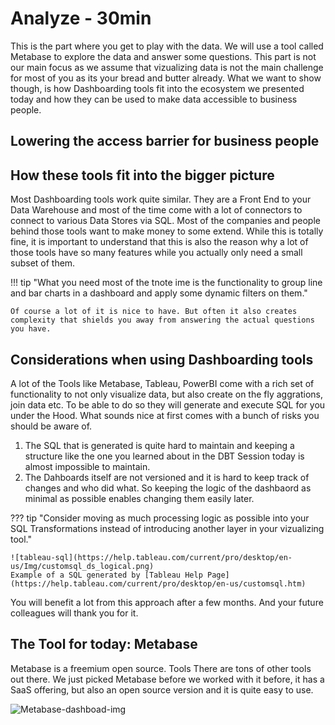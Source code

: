 # Analyze - 30min
This is the part where you get to play with the data. We will use a tool called Metabase to explore the data and answer some questions. This part is not our main focus as we assume that vizualizing data is not the main challenge for most of you as its your bread and butter already. What we want to show though, is how Dashboarding tools fit into the ecosystem we presented today and how they can be used to make data accessible to business people.

## Lowering the access barrier for business people

## How these tools fit into the bigger picture

Most Dashboarding tools work quite similar. They are a Front End to your Data Warehouse and most of the time come with a lot of connectors to connect to various Data Stores via SQL. Most of the companies and people behind those tools want to make money to some extend. While this is totally fine, it is important to understand that this is also the reason why a lot of those tools have so many features while you actually only need a small subset of them. 

!!! tip "What you need most of the tnote ime is the functionality to group line and bar charts in a dashboard and apply some dynamic filters on them."

    Of course a lot of it is nice to have. But often it also creates complexity that shields you away from answering the actual questions you have. 

## Considerations when using Dashboarding tools

A lot of the Tools like Metabase, Tableau, PowerBI come with a rich set of functionality to not only visualize data, but also create on the fly aggrations, join data etc. To be able to do so they will generate and execute SQL for you under the Hood. What sounds nice at first comes with a bunch of risks you should be aware of.

1. The SQL that is generated is quite hard to maintain and keeping a structure like the one you learned about in the DBT Session today is almost impossible to maintain.
2. The Dahboards itself are not versioned and it is hard to keep track of changes and who did what. So keeping the logic of the dashbaord as minimal as possible enables changing them easily later.


??? tip "Consider moving as much processing logic as possible into your SQL Transformations instead of introducing another layer in your vizualizing tool."

    ![tableau-sql](https://help.tableau.com/current/pro/desktop/en-us/Img/customsql_ds_logical.png) 
    Example of a SQL generated by [Tableau Help Page](https://help.tableau.com/current/pro/desktop/en-us/customsql.htm)  

You will benefit a lot from this approach after a few months. And your future colleagues will thank you for it. 

## The Tool for today: Metabase

Metabase is a freemium open source. Tools There are tons of other tools out there. We just picked Metabase before we worked with it before, it has a SaaS offering, but also an open source version and it is quite easy to use.

![Metabase-dashboad-img](https://www.metabase.com/docs/latest/images/metabase-product-screenshot.png) 
